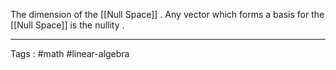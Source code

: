 The dimension of the [[Null Space]] . Any vector which forms a basis for the [[Null Space]] is the nullity . 
____

Tags : #math #linear-algebra